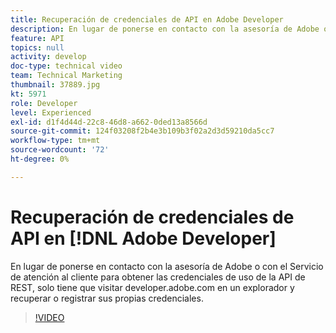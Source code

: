 ```yaml
---
title: Recuperación de credenciales de API en Adobe Developer
description: En lugar de ponerse en contacto con la asesoría de Adobe o con el Servicio de atención al cliente para obtener las credenciales de uso de la API de REST, solo tiene que visitar developer.adobe.com en un explorador y recuperar o registrar sus propias credenciales.
feature: API
topics: null
activity: develop
doc-type: technical video
team: Technical Marketing
thumbnail: 37889.jpg
kt: 5971
role: Developer
level: Experienced
exl-id: d1f4d44d-22c8-46d8-a662-0ded13a8566d
source-git-commit: 124f03208f2b4e3b109b3f02a2d3d59210da5cc7
workflow-type: tm+mt
source-wordcount: '72'
ht-degree: 0%

---
```


# Recuperación de credenciales de API en [!DNL Adobe Developer]

En lugar de ponerse en contacto con la asesoría de Adobe o con el Servicio de atención al cliente para obtener las credenciales de uso de la API de REST, solo tiene que visitar developer.adobe.com en un explorador y recuperar o registrar sus propias credenciales.

>[!VIDEO](https://video.tv.adobe.com/v/37889/?quality=12&learn=on)
